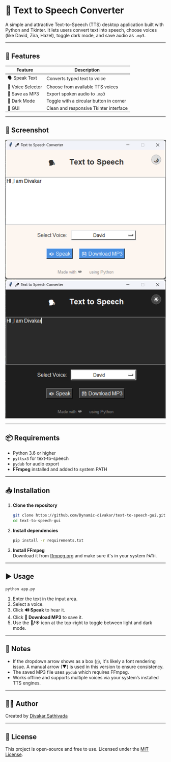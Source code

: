
# 🎤 Text to Speech Converter

A simple and attractive Text-to-Speech (TTS) desktop application built with Python and Tkinter. It lets users convert text into speech, choose voices (like David, Zira, Hazel), toggle dark mode, and save audio as `.mp3`.

---

## 🚀 Features

| Feature            | Description                                 |
|--------------------|---------------------------------------------|
| 🗣️ Speak Text       | Converts typed text to voice                |
| 🔁 Voice Selector   | Choose from available TTS voices            |
| 💾 Save as MP3      | Export spoken audio to `.mp3`               |
| 🌙 Dark Mode        | Toggle with a circular button in corner     |
| 🎨 GUI              | Clean and responsive Tkinter interface      |

---

## 📸 Screenshot

![screenshot](light.png)
![screenshot](dark.png)

---

## 📦 Requirements

- Python 3.6 or higher
- `pyttsx3` for text-to-speech
- `pydub` for audio export
- **FFmpeg** installed and added to system PATH

---

## 📥 Installation

1. **Clone the repository**
   ```bash
   git clone https://github.com/Dynamic-divakar/text-to-speech-gui.git
   cd text-to-speech-gui
   ```

2. **Install dependencies**
   ```bash
   pip install -r requirements.txt
   ```

3. **Install FFmpeg**  
   Download it from [ffmpeg.org](https://ffmpeg.org/download.html) and make sure it's in your system `PATH`.

---

## ▶️ Usage

```bash
python app.py
```

1. Enter the text in the input area.
2. Select a voice.
3. Click **🔊 Speak** to hear it.
4. Click **💾 Download MP3** to save it.
5. Use the **🌙/☀️** icon at the top-right to toggle between light and dark mode.

---

## 🧠 Notes

- If the dropdown arrow shows as a box (`□`), it's likely a font rendering issue. A manual arrow (▼) is used in this version to ensure consistency.
- The saved MP3 file uses `pydub` which requires FFmpeg.
- Works offline and supports multiple voices via your system’s installed TTS engines.

---

## 🧑‍💻 Author

Created by [Divakar Sathivada](https://github.com/Dynamic-divakar)

---

## 📄 License

This project is open-source and free to use. Licensed under the [MIT License](LICENSE).
